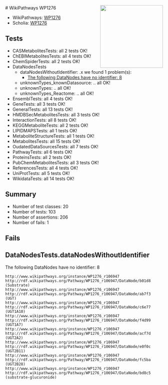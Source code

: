 <img style="float: right; width: 200px" src="https://upload.wikimedia.org/wikipedia/commons/thumb/8/83/Wplogo_with_text_500.png/640px-Wplogo_with_text_500.png" />
# WikiPathways WP1276

* WikiPathways: [WP1276](https://new.wikipathways.org/pathways/WP1276)
* Scholia: [WP1276](https://scholia.toolforge.org/wikipathways/WP1276)
## Tests
* CASMetabolitesTests: all 2 tests OK!
* ChEBIMetabolitesTests: all 4 tests OK!
* ChemSpiderTests: all 2 tests OK!
* DataNodesTests
    * dataNodesWithoutIdentifier: .x we found 1 problem(s):
        * [The following DataNodes have no identifier: 8](#d2d32fa7)
    * unknownTypes_knownDatasource: .. all OK!
    * unknownTypes: .. all OK!
    * unknownTypes_Reactome: .. all OK!
* EnsemblTests: all 4 tests OK!
* GeneTests: all 3 tests OK!
* GeneralTests: all 13 tests OK!
* HMDBSecMetabolitesTests: all 3 tests OK!
* InteractionTests: all 8 tests OK!
* KEGGMetaboliteTests: all 2 tests OK!
* LIPIDMAPSTests: all 1 tests OK!
* MetaboliteStructureTests: all 1 tests OK!
* MetabolitesTests: all 15 tests OK!
* OudatedDataSourcesTests: all 7 tests OK!
* PathwayTests: all 6 tests OK!
* ProteinsTests: all 2 tests OK!
* PubChemMetabolitesTests: all 3 tests OK!
* ReferencesTests: all 4 tests OK!
* UniProtTests: all 5 tests OK!
* WikidataTests: all 14 tests OK!


## Summary

* Number of test classes: 20
* Number of tests: 103
* Number of assertions: 206
* Number of fails: 1

## Fails

<a name="d2d32fa7" />

## DataNodesTests.dataNodesWithoutIdentifier

The following DataNodes have no identifier: 8
```
http://www.wikipathways.org/instance/WP1276_r106947 http://rdf.wikipathways.org/Pathway/WP1276_r106947/DataNode/b01d8 (Substrate)
http://www.wikipathways.org/instance/WP1276_r106947 http://rdf.wikipathways.org/Pathway/WP1276_r106947/DataNode/ab7f3 (UGT)
http://www.wikipathways.org/instance/WP1276_r106947 http://rdf.wikipathways.org/Pathway/WP1276_r106947/DataNode/c6e77 (UGT1A10)
http://www.wikipathways.org/instance/WP1276_r106947 http://rdf.wikipathways.org/Pathway/WP1276_r106947/DataNode/f4d99 (UGT1A7)
http://www.wikipathways.org/instance/WP1276_r106947 http://rdf.wikipathways.org/Pathway/WP1276_r106947/DataNode/acf7d (UGT2A2)
http://www.wikipathways.org/instance/WP1276_r106947 http://rdf.wikipathways.org/Pathway/WP1276_r106947/DataNode/e0f0c (UGT2B11)
http://www.wikipathways.org/instance/WP1276_r106947 http://rdf.wikipathways.org/Pathway/WP1276_r106947/DataNode/fc5ba (UGT2B28)
http://www.wikipathways.org/instance/WP1276_r106947 http://rdf.wikipathways.org/Pathway/WP1276_r106947/DataNode/bd8c5 (substrate-glucuronide)
```

